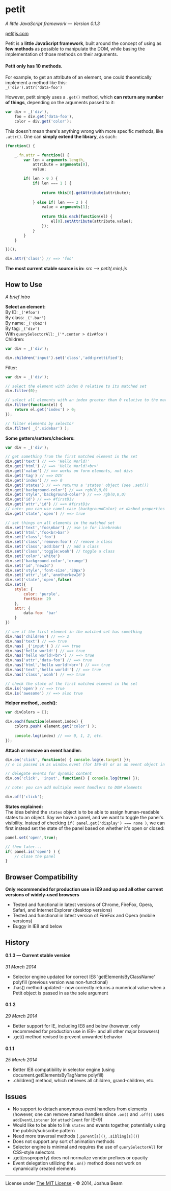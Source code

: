 # petit
*A little JavaScript framework* &mdash; *Version 0.1.3*

<a href="http://www.petitjs.com">petitjs.com</a>

Petit is a **little JavaScript framework**, built around the concept of using as **few methods** as possible to manipulate the DOM, while basing the implementation of those methods on their arguments.

#### Petit only has 10 methods.

For example, to get an attribute of an element, one could theoretically implement a method like this:<br>
`_('div').attr('data-foo')`<br>

However, petit simply uses a `.get()` method, which **can return any number of things**, depending on the arguments passed to it:<br>
```javascript
var div = _('div'),
	foo = div.get('data-foo'),
	color = div.get('color');
```

This doesn't mean there's anything wrong with more specific methods, like `.attr()`.  One can **simply extend the library**, as such:<br>
```javascript
(function() {

	_.fn.attr = function() {
		var len = arguments.length,
			attribute = arguments[0],
			value;

		if( len > 0 ) {
			if( len === 1 ) {
			
				return this[0].getAttribute(attribute);
				
			} else if( len === 2 ) {
				value = arguments[1];
			
				return this.each(function(el) {
					el[0].setAttribute(attribute,value);
				});
			}
		}
	}

})();

div.attr('class') // ==> 'foo'
```

**The most current stable source is in:** *src --> petit(.min).js*

## How to Use
*A brief intro*

**Select an element:**<br>
By ID: `_('#foo')`<br>
By class: `_('.bar')`<br>
By name: `_('@baz')`<br>
By tag: `_('div')`<br>
With `querySelectorAll`: `_('*.center > div#foo')`<br>
Children:
```javascript
var div = _('div');

div.children('input').set('class','add:prettified');
```
Filter:
```javascript
var div = _('div');

// select the element with index 0 relative to its matched set
div.filter(0);

// select all elements with an index greater than 0 relative to the matched set
div.filter(function(el) {
	return el.get('index') > 0;
});

// filter elements by selector
div.filter( _('.sidebar') );
```

**Some getters/setters/checkers:**<br>
```javascript
var div = _('div');

// get something from the first matched element in the set
div.get('text') // ==> 'Hello World!'
div.get('html') // ==> 'Hello World!<br>'
div.get('value') // ==> works on form elements, not divs
div.get('tag') // ==> DIV
div.get('index') // ==> 0
div.get('states') // ==> returns a 'states' object (see .set())
div.get('background-color') // ==> rgb(0,0,0)
div.get('style','background-color') // ==> rgb(0,0,0)
div.get('id') // ==> #firstDiv
div.get('attr','id') // ==> #firstDiv
// note: you can use camel-case (backgroundColor) or dashed properties (background-color)
div.get('state','open') // ==> true

// set things on all elements in the matched set
div.set('text','foo\nbar') // use \n for linebreaks
div.set('html','foo<br>bar')
div.set('class','foo')
div.set('class','remove:foo') // remove a class
div.set('class','add:bar') // add a class
div.set('class','toggle:woah') // toggle a class
div.set('color','white')
div.set('background-color','orange')
div.set('id','newId')
div.set('style','font-size','20px')
div.set('attr','id','anotherNewId')
div.set('state','open',false)
div.set({
	style: {
		color: 'purple',
		fontSize: 20
	},
	attr: {
		data-foo: 'bar'
	}
})

// see if the first element in the matched set has something
div.has('children') // ==> 2
div.has('text') // ==> true
div.has( _('input') ) // ==> true
div.has('hello world!') // ==> true
div.has('hello world!<br>') // ==> true
div.has('attr','data-foo') // ==> true
div.has('html','hello world!<br>') // ==> true
div.has('text','hello world!') // ==> true
div.has('class','woah') // ==> true

// check the state of the first matched element in the set
div.is('open') // ==> true
div.is('awesome') // ==> also true
```

**Helper method, .each():**<br>
```javascript
var divColors = [];

div.each(function(element,index) {
	colors.push( element.get('color') );
	
	console.log(index) // ==> 0, 1, 2, etc.
});
```

**Attach or remove an event handler:**<br>
```javascript
div.on('click', function(e) { console.log(e.target) });
// e is passed in as window.event (for IE6-8) or as an event object in all other browsers

// delegate events for dynamic content
div.on('click', 'input', function() { console.log(true) });

// note: you can add multiple event handlers to DOM elements

div.off('click');
```

**States explained:**<br>
The idea behind the `states` object is to be able to assign human-readable states to an object.  Say we have a panel, and we want to toggle the panel's visibility.  Instead of checking `if( panel.get('display') === none )`, we can first instead set the state of the panel based on whether it's open or closed:
```javascript
panel.set('open',true);

// then later...
if( panel.is('open') ) {
	// close the panel
}
```

## Browser Compatibility
**Only recommended for production use in IE9 and up and all other current versions of widely-used browsers**

- Tested and functional in latest versions of Chrome, FireFox, Opera, Safari, and Internet Explorer (desktop versions)
- Tested and functional in latest version of FireFox and Opera (mobile versions)
- Buggy in IE8 and below

## History

#### 0.1.3 &mdash; Current stable version
*31 March 2014*

- Selector engine updated for correct IE8 'getElementsByClassName' polyfill (previous version was non-functional)
- .has() method updated - now correctly returns a numerical value when a Petit object is passed in as the sole argument

#### 0.1.2
*29 March 2014*

- Better support for IE, including IE8 and below (however, only recommeded for production use in IE9+ and all other major browsers)
- .get() method revised to prevent unwanted behavior

#### 0.1.1
*25 March 2014*

- Better IE8 compatibility in selector engine (using document.getElementsByTagName polyfill)
- .children() method, which retrieves all children, grand-children, etc.

## Issues
- No support to detach anonymous event handlers from elements (however, one can remove named handlers since `.on()` and `.off()` uses `addEventListener` (or `attachEvent` for IE<9)
- Would like to be able to link `states` and events together, potentially using the publish/subscribe pattern
- Need more traversal methods (`.parent[s]()`, `.sibling[s]()`)
- Does not support any sort of animation methods
- Selector engine is minimal and requires the use of `querySelectorAll` for CSS-style selectors
- .get(cssproperty) does not normalize vendor prefixes or opacity
- Event delegation utilizing the `.on()` method does not work on dynamically created elements

<hr>

License under <a href="http://opensource.org/licenses/MIT">The MIT License</a> - &copy; 2014, Joshua Beam